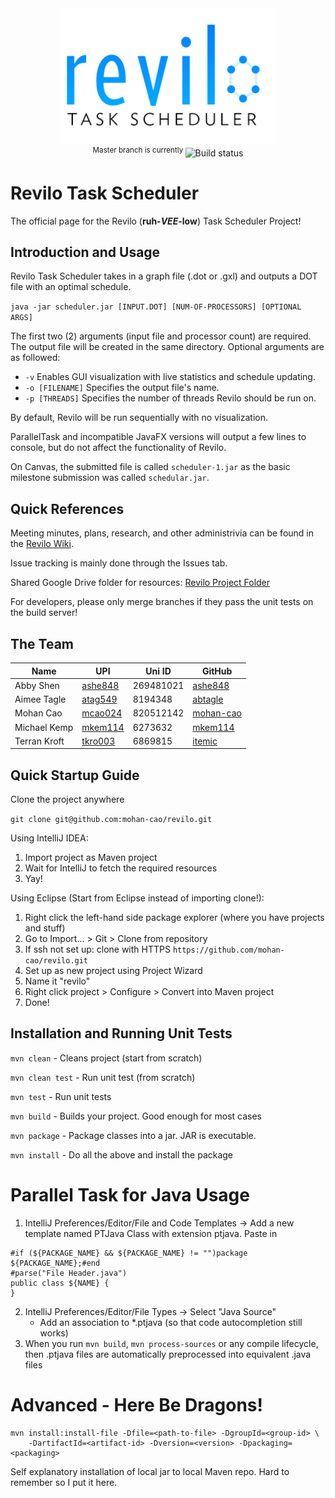 <div align="center">
<a href="https://github.com/mohan-cao/revilo"><img style="display:inline-block;" src="./revilo.png" alt="Our logo WIP"></a>
<br>
<sup>Master branch is currently </sup><a href="https://travis-ci.com/mohan-cao/revilo"><img style="display:inline-block;" src="https://travis-ci.com/mohan-cao/revilo.svg?token=geujzTyWrzPD96doTGqK&branch=master" alt="Build status"></a>
</div>

# Revilo Task Scheduler
The official page for the Revilo (**ruh-*VEE*-low**) Task Scheduler Project!

## Introduction and Usage
Revilo Task Scheduler takes in a graph file (.dot or .gxl) and outputs a DOT file with an optimal schedule.

``java -jar scheduler.jar [INPUT.DOT] [NUM-OF-PROCESSORS] [OPTIONAL ARGS]``

The first two (2) arguments (input file and processor count) are required. The output file will be created in the same directory. Optional arguments are as followed:

* ``-v`` Enables GUI visualization with live statistics and schedule updating.
* ``-o [FILENAME]`` Specifies the output file's name.
* ``-p [THREADS]`` Specifies the number of threads Revilo should be run on.

By default, Revilo will be run sequentially with no visualization.

ParallelTask and incompatible JavaFX versions will output a few lines to console, but do not affect the functionality of Revilo.

On Canvas, the submitted file is called `scheduler-1.jar` as the basic milestone submission was called `schedular.jar`.

## Quick References
Meeting minutes, plans, research, and other administrivia can be found in the [Revilo Wiki](https://github.com/mohan-cao/revilo/wiki).

Issue tracking is mainly done through the Issues tab.

Shared Google Drive folder for resources: [Revilo Project Folder](https://drive.google.com/open?id=0B6EjuC_mOLoyZ2NCa0RuOEp4Y3c)

For developers, please only merge branches if they pass the unit tests on the build server!

## The Team
| Name         | UPI     | Uni ID | GitHub    |
| ------------ | ------- | ------ | --------- |
| Abby Shen    | [ashe848](mailto:ashe848@aucklanduni.ac.nz) | 269481021 | [ashe848](http://www.github.com/ashe848)   |
| Aimee Tagle  | [atag549](mailto:atag549@aucklanduni.ac.nz) | 8194348 | [abtagle](http://www.github.com/abtagle)   |
| Mohan Cao    | [mcao024](mailto:mcao024@aucklanduni.ac.nz) | 820512142 | [mohan-cao](http://www.github.com/mohan-cao) |
| Michael Kemp | [mkem114](mailto:mkem114@aucklanduni.ac.nz) | 6273632 | [mkem114](http://www.github.com/mkem114)   |
| Terran Kroft | [tkro003](mailto:tkro003@aucklanduni.ac.nz) | 6869815 | [itemic](http://www.github.com/itemic)    |

## Quick Startup Guide

Clone the project anywhere

`git clone git@github.com:mohan-cao/revilo.git`

Using IntelliJ IDEA:

1. Import project as Maven project
2. Wait for IntelliJ to fetch the required resources
3. Yay!

Using Eclipse (Start from Eclipse instead of importing clone!):

1. Right click the left-hand side package explorer (where you have projects and stuff)
2. Go to Import... > Git > Clone from repository
3. If ssh not set up: clone with HTTPS `https://github.com/mohan-cao/revilo.git` 
4. Set up as new project using Project Wizard
5. Name it "revilo"
6. Right click project > Configure > Convert into Maven project
7. Done! 

## Installation and Running Unit Tests

`mvn clean` - Cleans project (start from scratch)

`mvn clean test` - Run unit test (from scratch)

`mvn test` - Run unit tests

`mvn build` - Builds your project. Good enough for most cases

`mvn package` - Package classes into a jar. JAR is executable.

`mvn install` - Do all the above and install the package

# Parallel Task for Java Usage

1. IntelliJ Preferences/Editor/File and Code Templates -> Add a new template named PTJava Class with extension ptjava. Paste in
```
#if (${PACKAGE_NAME} && ${PACKAGE_NAME} != "")package ${PACKAGE_NAME};#end
#parse("File Header.java")
public class ${NAME} {
}
```
2. IntelliJ Preferences/Editor/File Types -> Select "Java Source"
   - Add an association to *.ptjava (so that code autocompletion still works)
3. When you run `mvn build`, `mvn process-sources` or any compile lifecycle, then .ptjava files are automatically preprocessed into equivalent .java files

# Advanced - Here Be Dragons!

```
mvn install:install-file -Dfile=<path-to-file> -DgroupId=<group-id> \
    -DartifactId=<artifact-id> -Dversion=<version> -Dpackaging=<packaging>
```
Self explanatory installation of local jar to local Maven repo. Hard to remember so I put it here.
